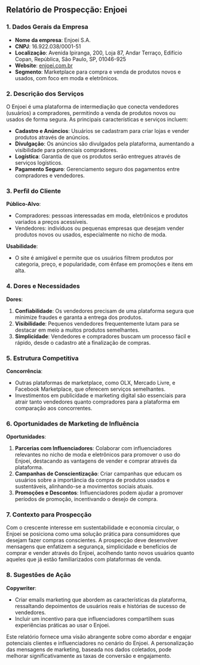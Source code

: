 ## Relatório de Prospecção: Enjoei

### 1. Dados Gerais da Empresa

- **Nome da empresa**: Enjoei S.A.
- **CNPJ**: 16.922.038/0001-51
- **Localização**: Avenida Ipiranga, 200, Loja 87, Andar Terraço, Edifício Copan, República, São Paulo, SP, 01046-925
- **Website**: [enjoei.com.br](http://www.enjoei.com.br)
- **Segmento**: Marketplace para compra e venda de produtos novos e usados, com foco em moda e eletrônicos.

### 2. Descrição dos Serviços

O Enjoei é uma plataforma de intermediação que conecta vendedores (usuários) a compradores, permitindo a venda de produtos novos ou usados de forma segura. As principais características e serviços incluem:

- **Cadastro e Anúncios**: Usuários se cadastram para criar lojas e vender produtos através de anúncios.
- **Divulgação**: Os anúncios são divulgados pela plataforma, aumentando a visibilidade para potenciais compradores.
- **Logística**: Garantia de que os produtos serão entregues através de serviços logísticos.
- **Pagamento Seguro**: Gerenciamento seguro dos pagamentos entre compradores e vendedores.

### 3. Perfil do Cliente

**Público-Alvo**:
- Compradores: pessoas interessadas em moda, eletrônicos e produtos variados a preços acessíveis.
- Vendedores: indivíduos ou pequenas empresas que desejam vender produtos novos ou usados, especialmente no nicho de moda.

**Usabilidade**:
- O site é amigável e permite que os usuários filtrem produtos por categoria, preço, e popularidade, com ênfase em promoções e itens em alta.

### 4. Dores e Necessidades

**Dores**:

1. **Confiabilidade**: Os vendedores precisam de uma plataforma segura que minimize fraudes e garanta a entrega dos produtos.
2. **Visibilidade**: Pequenos vendedores frequentemente lutam para se destacar em meio a muitos produtos semelhantes.
3. **Simplicidade**: Vendedores e compradores buscam um processo fácil e rápido, desde o cadastro até a finalização de compras.

### 5. Estrutura Competitiva

**Concorrência**:
- Outras plataformas de marketplace, como OLX, Mercado Livre, e Facebook Marketplace, que oferecem serviços semelhantes.
- Investimentos em publicidade e marketing digital são essenciais para atrair tanto vendedores quanto compradores para a plataforma em comparação aos concorrentes.

### 6. Oportunidades de Marketing de Influência

**Oportunidades**:

1. **Parcerias com Influenciadores**: Colaborar com influenciadores relevantes no nicho de moda e eletrônicos para promover o uso do Enjoei, destacando as vantagens de vender e comprar através da plataforma.
2. **Campanhas de Conscientização**: Criar campanhas que educam os usuários sobre a importância da compra de produtos usados e sustentáveis, alinhando-se a movimentos sociais atuais.
3. **Promoções e Descontos**: Influenciadores podem ajudar a promover períodos de promoção, incentivando o desejo de compra.

### 7. Contexto para Prospecção

Com o crescente interesse em sustentabilidade e economia circular, o Enjoei se posiciona como uma solução prática para consumidores que desejam fazer compras conscientes. A prospecção deve desenvolver mensagens que enfatizem a segurança, simplicidade e benefícios de comprar e vender através do Enjoei, acolhendo tanto novos usuários quanto aqueles que já estão familiarizados com plataformas de venda.

### 8. Sugestões de Ação

**Copywriter**:
- Criar emails marketing que abordem as características da plataforma, ressaltando depoimentos de usuários reais e histórias de sucesso de vendedores.
- Incluir um incentivo para que influenciadores compartilhem suas experiências práticas ao usar o Enjoei.

Este relatório fornece uma visão abrangente sobre como abordar e engajar potenciais clientes e influenciadores no cenário do Enjoei. A personalização das mensagens de marketing, baseada nos dados coletados, pode melhorar significativamente as taxas de conversão e engajamento.
